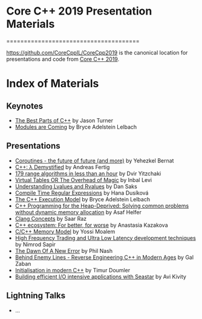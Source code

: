 # Core C++ 2019 Presentation Materials
======================================

https://github.com/CoreCppIL/CoreCpp2019 is the canonical location for presentations
and code from [Core C++ 2019](http://corecpp.org).

# Index of Materials

## Keynotes

 - [The Best Parts of C++](Keynotes/Jason_The_Best_Parts_Of_C++.pdf) by Jason Turner
 - [Modules are Coming]() by Bryce Adelstein Lelbach
 
## Presentations

 - [Coroutines - the future of future (and more)](Presentations/Yehezkel_Coroutines.pdf) by Yehezkel Bernat
 - [C++: λ Demystified]() by Andreas Fertig
 - [179 range algorithms in less than an hour](Presentations/Dvir_179_range_algorithms_in_less_than_an_hour.pdf) by Dvir Yitzchaki
 - [Virtual Tables OR The Overhead of Magic](Presentations/Inbal_Virtual_Tables_OR_The_Overhead_Of_Magic.pdf) by Inbal Levi  
 - [Understanding Lvalues and Rvalues](Presentations/) by Dan Saks
 - [Compile Time Regular Expressions](Presentations/) by Hana Dusíková  
 - [The C++ Execution Model](Presentations/) by Bryce Adelstein Lelbach
 - [C++ Programming for the Heap-Deprived: Solving common problems without dynamic memory allocation](Presentations/Asaf_C++_Programming_for_the_Heap-Deprived.pdf) by Asaf Helfer 
 - [Clang Concepts](Presentations/) by Saar Raz
 - [C++ ecosystem: For better, for worse](Presentations/Anastasia_Cpp_ecosystem.pdf) by Anastasia Kazakova
 - [C/C++ Memory Model](Presentations/Yossi_Memory_Model.pdf) by Yossi Moalem
 - [High Frequency Trading and Ultra Low Latency development techniques](Presentations/) by Nimrod Sapir
 - [The Dawn Of A New Error](Presentations/) by Phil Nash
 - [Behind Enemy Lines - Reverse Engineering C++ in Modern Ages](Presentations/) by Gal Zaban
 - [Initialisation in modern C++](Presentations/Timur_Initialisation_in_modern_C++.pdf) by Timur Doumler
 - [Building efficient I/O intensive applications with Seastar](Presentations/Avi_Building_efficient_IO_intensive_applications_with_Seastar.pdf) by Avi Kivity

 
## Lightning Talks

- ... 
